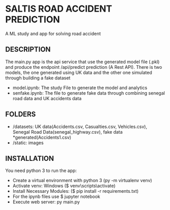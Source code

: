 # SALTIS ROAD ACCIDENT PREDICTION 
A ML study and app for solving road accident 

## DESCRIPTION
The main.py app is the api service that use the generated model file (.pkl) 
and produce the endpoint /api/predict prediction (A Rest API).
There is two models, the one generated using UK data and the other one simulated through building
a fake dataset
- model.ipynb: The study File to generate the model and analytics
- senfake.ipynb: The file to generate fake data through combining senegal road data and UK accidents data

## FOLDERS
- /datasets: UK data(Accidents.csv, Casualties.csv, Vehicles.csv), Senegal Road Data(senegal_highway.csv),
  fake data *generated(Accidents1.csv)
- /static: images

## INSTALLATION
You need python 3 to run the app:
- Create a virtual environment with python 3 (py -m virtualenv venv)
- Activate venv: Windows ($ venv\scripts\activate)
- Install Necessary Modules: ($ pip install -r requirements.txt)
- For the ipynb files use $ jupyter notebook
- Execute web server: py main.py 
  
  
